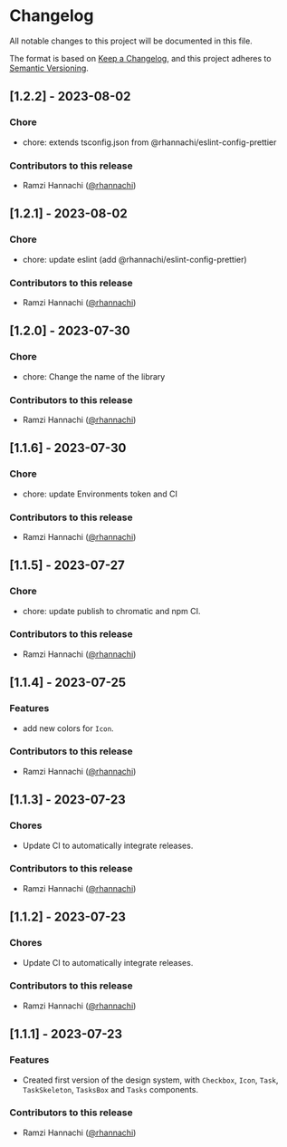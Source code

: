 # Changelog

All notable changes to this project will be documented in this file.

The format is based on [Keep a Changelog](https://keepachangelog.com/en/1.0.0/),
and this project adheres to [Semantic Versioning](https://semver.org/spec/v2.0.0.html).

## [1.2.2] - 2023-08-02
### Chore
* chore: extends tsconfig.json from @rhannachi/eslint-config-prettier
### Contributors to this release
* Ramzi Hannachi ([@rhannachi](https://github.com/rhannachi))

## [1.2.1] - 2023-08-02
### Chore
* chore: update eslint (add @rhannachi/eslint-config-prettier)
### Contributors to this release
* Ramzi Hannachi ([@rhannachi](https://github.com/rhannachi))

## [1.2.0] - 2023-07-30
### Chore
* chore: Change the name of the library
### Contributors to this release
* Ramzi Hannachi ([@rhannachi](https://github.com/rhannachi))

## [1.1.6] - 2023-07-30
### Chore
* chore: update Environments token and CI
### Contributors to this release
* Ramzi Hannachi ([@rhannachi](https://github.com/rhannachi))

## [1.1.5] - 2023-07-27
### Chore
* chore: update publish to chromatic and npm CI.
### Contributors to this release
* Ramzi Hannachi ([@rhannachi](https://github.com/rhannachi))

## [1.1.4] - 2023-07-25
### Features
* add new colors for `Icon`.
### Contributors to this release
* Ramzi Hannachi ([@rhannachi](https://github.com/rhannachi))

## [1.1.3] - 2023-07-23
### Chores
* Update CI to automatically integrate releases.
### Contributors to this release
* Ramzi Hannachi ([@rhannachi](https://github.com/rhannachi))

## [1.1.2] - 2023-07-23
### Chores
* Update CI to automatically integrate releases.
### Contributors to this release
* Ramzi Hannachi ([@rhannachi](https://github.com/rhannachi))

## [1.1.1] - 2023-07-23
### Features
* Created first version of the design system, with `Checkbox`, `Icon`, `Task`, `TaskSkeleton`, `TasksBox` and `Tasks` components.
### Contributors to this release
* Ramzi Hannachi ([@rhannachi](https://github.com/rhannachi))
